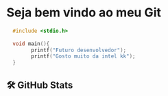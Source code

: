 # Seja bem vindo ao meu Git
```C
  #include <stdio.h>
  
  void main(){
        printf("Futuro desenvolvedor");
        printf("Gosto muito da intel kk");
  }
```
## 🛠️ GitHub Stats
<div>
  <a href="https://github.com/LuizEduardoI%22%3E
  <img height="180em" src="https://github-readme-stats.vercel.app/api?username=JonathanintelI&show_icons=true&theme=dracula&include_all_commits=true&count_private=true%22/%3E
  <img height="180em" src="https://github-readme-stats.vercel.app/api/top-langs/?username=JonathanintelI&layout=compact&langs_count=16&theme=dracula%22/%3E
  </div>
